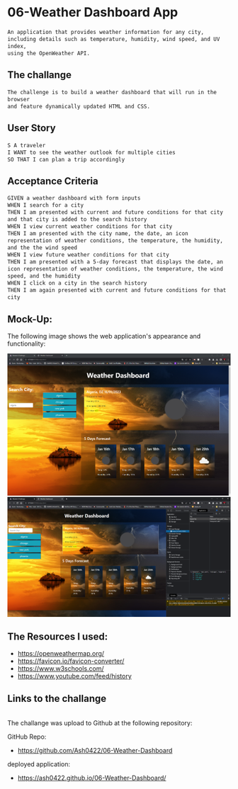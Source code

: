 # 06-Weather Dashboard App

```
An application that provides weather information for any city, 
including details such as temperature, humidity, wind speed, and UV index, 
using the OpenWeather API.
```

<h2>The challange </h2>

```
The challenge is to build a weather dashboard that will run in the browser 
and feature dynamically updated HTML and CSS.
```

## User Story

```
S A traveler
I WANT to see the weather outlook for multiple cities
SO THAT I can plan a trip accordingly
```

## Acceptance Criteria

```
GIVEN a weather dashboard with form inputs
WHEN I search for a city
THEN I am presented with current and future conditions for that city and that city is added to the search history
WHEN I view current weather conditions for that city
THEN I am presented with the city name, the date, an icon representation of weather conditions, the temperature, the humidity, and the the wind speed
WHEN I view future weather conditions for that city
THEN I am presented with a 5-day forecast that displays the date, an icon representation of weather conditions, the temperature, the wind speed, and the humidity
WHEN I click on a city in the search history
THEN I am again presented with current and future conditions for that city
```

## Mock-Up:
The following image shows the web application's appearance and functionality:

![screenshot of the weather dashboard application ](./assets/Images/screenshot1.png)
![screenshot of the weather dashboard application ](./assets/Images/screenshot2.png)


## The Resources I used:

- https://openweathermap.org/
- https://favicon.io/favicon-converter/
- https://www.w3schools.com/
- https://www.youtube.com/feed/history

## Links to the challange
<br>
The challange was upload to Github at the following repository:
<br>

GitHub Repo: 
- https://github.com/Ash0422/06-Weather-Dashboard

 deployed application: 
- https://ash0422.github.io/06-Weather-Dashboard/